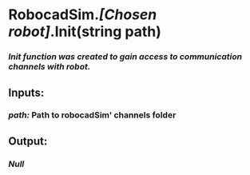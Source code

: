 
<h1> RobocadSim.<em>[Chosen robot]</em>.Init(string path)  </h1>
  
<h3><em>Init function was created to gain access to communication channels with robot.  </em></h3>
  
<h2><strong> Inputs: </strong></h2> 
  <h3> <em>path:</em>  Path to robocadSim' channels folder </h3>
  
<h2><strong> Output: </strong></h2>
  <h3> <em>Null</em> </h3>
